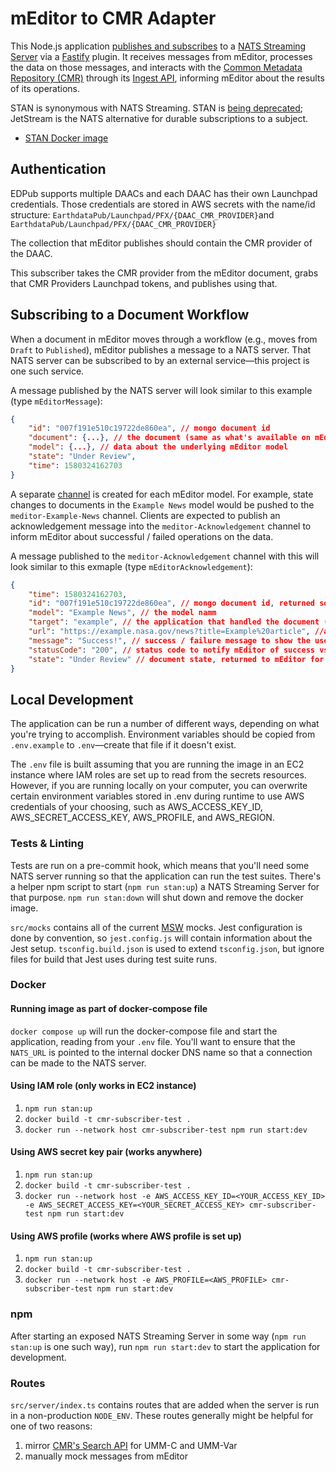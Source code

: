 # mEditor to CMR Adapter

This Node.js application [publishes and subscribes](https://github.com/nats-io/stan.js) to a [NATS Streaming Server](https://docs.nats.io/legacy/stan/intro) via a [Fastify](https://www.fastify.io/docs/latest/) plugin. It receives messages from mEditor, processes the data on those messages, and interacts with the [Common Metadata Repository (CMR)](https://earthdata.nasa.gov/eosdis/science-system-description/eosdis-components/cmr) through its [Ingest API](https://cmr.earthdata.nasa.gov/ingest/site/docs/ingest/api.html), informing mEditor about the results of its operations.

STAN is synonymous with NATS Streaming. STAN is [being deprecated](https://docs.nats.io/legacy/stan/intro); JetStream is the NATS alternative for durable subscriptions to a subject.

-   [STAN Docker image](https://hub.docker.com/_/nats-streaming)

## Authentication

EDPub supports multiple DAACs and each DAAC has their own Launchpad credentials. Those credentials are stored in AWS secrets with the name/id structure: `EarthdataPub/Launchpad/PFX/{DAAC_CMR_PROVIDER}`and `EarthdataPub/Launchpad/PFX/{DAAC_CMR_PROVIDER}`

The collection that mEditor publishes should contain the CMR provider of the DAAC.

This subscriber takes the CMR provider from the mEditor document, grabs that CMR Providers Launchpad tokens, and publishes using that.

## Subscribing to a Document Workflow

When a document in mEditor moves through a workflow (e.g., moves from `Draft` to `Published`), mEditor publishes a message to a NATS server. That NATS server can be subscribed to by an external service—this project is one such service.

A message published by the NATS server will look similar to this example (type `mEditorMessage`):

```json
{
    "id": "007f191e510c19722de860ea", // mongo document id
    "document": {...}, // the document (same as what's available on mEditor's API via getDocument)
    "model": {...}, // data about the underlying mEditor model
    "state": "Under Review",
    "time": 1580324162703
}
```

A separate [channel](https://docs.nats.io/legacy/stan/intro/channels) is created for each mEditor model. For example, state changes to documents in the `Example News` model would be pushed to the `meditor-Example-News` channel. Clients are expected to publish an acknowledgement message into the `meditor-Acknowledgement` channel to inform mEditor about successful / failed operations on the data.

A message published to the `meditor-Acknowledgement` channel with this will look similar to this exmaple (type `mEditorAcknowledgement`):

```json
{
    "time": 1580324162703,
    "id": "007f191e510c19722de860ea", // mongo document id, returned so mEditor knows which document to update
    "model": "Example News", // the model namm
    "target": "example", // the application that handled the document (used to group document states)
    "url": "https://example.nasa.gov/news?title=Example%20article", //an optional URL where the document can be found in its latest state
    "message": "Success!", // success / failure message to show the user in mEditor
    "statusCode": "200", // status code to notify mEditor of success vs failure to publish
    "state": "Under Review" // document state, returned to mEditor for updating
}
```

## Local Development

The application can be run a number of different ways, depending on what you're trying to accomplish. Environment variables should be copied from `.env.example` to `.env`—create that file if it doesn't exist.

The `.env` file is built assuming that you are running the image in an EC2 instance where IAM roles are set up to read from the secrets resources. However, if you are running locally on your computer, you can overwrite certain environment variables stored in .env during runtime to use AWS credentials of your choosing, such as AWS_ACCESS_KEY_ID, AWS_SECRET_ACCESS_KEY, AWS_PROFILE, and AWS_REGION.

### Tests & Linting

Tests are run on a pre-commit hook, which means that you'll need some NATS server running so that the application can run the test suites. There's a helper npm script to start (`npm run stan:up`) a NATS Streaming Server for that purpose. `npm run stan:down` will shut down and remove the docker image.

`src/mocks` contains all of the current [MSW](https://mswjs.io/) mocks. Jest configuration is done by convention, so `jest.config.js` will contain information about the Jest setup. `tsconfig.build.json` is used to extend `tsconfig.json`, but ignore files for build that Jest uses during test suite runs.

### Docker

#### Running image as part of docker-compose file
`docker compose up` will run the docker-compose file and start the application, reading from your `.env` file. You'll want to ensure that the `NATS_URL` is pointed to the internal docker DNS name so that a connection can be made to the NATS server.

#### Using IAM role (only works in EC2 instance)
1. ```npm run stan:up```
2. ```docker build -t cmr-subscriber-test .```
3. ```docker run --network host cmr-subscriber-test npm run start:dev```

#### Using AWS secret key pair (works anywhere)
1. ```npm run stan:up```
2. ```docker build -t cmr-subscriber-test .```
3. ```docker run --network host -e AWS_ACCESS_KEY_ID=<YOUR_ACCESS_KEY_ID> -e AWS_SECRET_ACCESS_KEY=<YOUR_SECRET_ACCESS_KEY> cmr-subscriber-test npm run start:dev```

#### Using AWS profile (works where AWS profile is set up)
1. ```npm run stan:up```
2. ```docker build -t cmr-subscriber-test .```
3. ```docker run --network host -e AWS_PROFILE=<AWS_PROFILE> cmr-subscriber-test npm run start:dev```

### npm

After starting an exposed NATS Streaming Server in some way (`npm run stan:up` is one such way), run `npm run start:dev` to start the application for development.

### Routes

`src/server/index.ts` contains routes that are added when the server is run in a non-production `NODE_ENV`. These routes generally might be helpful for one of two reasons:

1. mirror [CMR's Search API](https://cmr.earthdata.nasa.gov/search/site/docs/search/api.html) for UMM-C and UMM-Var
1. manually mock messages from mEditor
